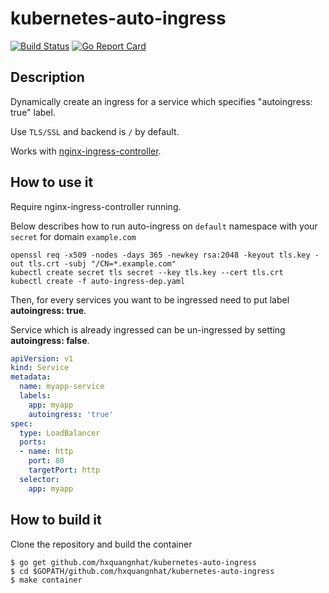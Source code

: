 kubernetes-auto-ingress
=======================
[![Build Status](https://travis-ci.org/hxquangnhat/kubernetes-auto-ingress.svg?branch=master)](https://travis-ci.org/hxquangnhat/kubernetes-auto-ingress)
[![Go Report Card](https://goreportcard.com/badge/github.com/hxquangnhat/kubernetes-auto-ingress)](https://goreportcard.com/report/github.com/hxquangnhat/kubernetes-auto-ingress)

Description
-----------

Dynamically create an ingress for a service which specifies "autoingress: true" label.

Use `TLS/SSL` and backend is `/` by default.

Works with [nginx-ingress-controller](https://github.com/kubernetes/ingress/tree/master/controllers/nginx).

How to use it
-------------

Require nginx-ingress-controller running.

Below describes how to run auto-ingress on `default` namespace with your `secret` for domain `example.com`

```
openssl req -x509 -nodes -days 365 -newkey rsa:2048 -keyout tls.key -out tls.crt -subj "/CN=*.example.com"
kubectl create secret tls secret --key tls.key --cert tls.crt
kubectl create -f auto-ingress-dep.yaml
```
Then, for every services you want to be ingressed need to put label **autoingress: true**.

Service which is already ingressed can be un-ingressed by setting **autoingress: false**.

```yaml
apiVersion: v1
kind: Service
metadata:
  name: myapp-service
  labels:
    app: myapp
    autoingress: 'true'
spec:
  type: LoadBalancer
  ports:
  - name: http
    port: 80
    targetPort: http
  selector:
    app: myapp
```

How to build it
---------------

Clone the repository and build the container

```
$ go get github.com/hxquangnhat/kubernetes-auto-ingress
$ cd $GOPATH/github.com/hxquangnhat/kubernetes-auto-ingress
$ make container
```
